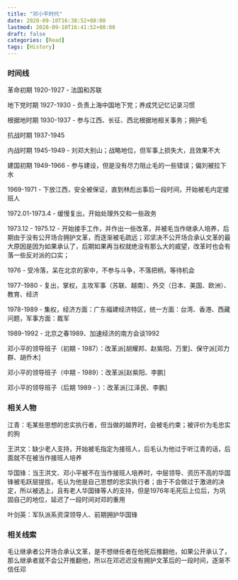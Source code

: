 ```yaml
---
title: "邓小平时代"
date: 2020-09-10T16:38:52+08:00
lastmod: 2020-09-10T16:41:52+08:00
draft: false
categories: [Read]
tags: [History]
---
```


### **时间线**

革命初期 1920-1927 - 法国和苏联

地下党时期 1927-1930 - 负责上海中国地下党；养成凭记忆记录习惯

根据地时期 1930-1937 - 参与江西、长征、西北根据地相关事务；拥护毛

抗战时期 1937-1945

内战时期 1945-1949 - 刘邓大别山；战略地位，但军事上损失大，且效果不大

建国初期 1949-1966 - 参与建设，但是没有尽力阻止毛的一些错误；偏刘被拉下水

1969-1971 - 下放江西，安全被保证，直到林彪出事后一段时间，开始被毛内定接班人

1972.01-1973.4 - 缓慢复出，开始处理外交和一些政务

1973.12 - 1975.12 - 开始接手工作，并作出一些改革，并被毛当作继承人培养，后期由于没有公开场合拥护文革，而逐渐被毛疏远；邓坚决不公开场合承认文革的最大原因是因为如果承认了，后期如果再当权就绝没有那么大的威望，改革时也会有落一些反对派的口实；

1976 - 受冷落，呆在北京的家中，不参与斗争，不落把柄，等待机会

1977-1980 - 复出，掌权，主攻军事（苏联、越南）、外交（日本、美国、欧洲）、教育、经济

1978-1989 - 集权，经济方面：广东福建经济特区，统一方面：台湾、香港、西藏问题，军事方面：裁军

1989-1992 - 北京之春1989、加速经济的南方会谈1992

邓小平的领导班子（初期 - 1987）：改革派[胡耀邦、赵紫阳、万里]、保守派[邓力群、胡乔木]

邓小平的领导班子（中期 - 1989）：改革派[赵紫阳、李鹏]

邓小平的领导班子（后期 1989 - ）：改革派[江泽民、李鹏]

### **相关人物**

江青：毛某些思想的忠实执行者，但当做的越界时，会被毛约束；被评价为毛忠实的狗

王洪文：缺少老人支持，开始被毛指定为接班人，后毛认为他过于听江青的话，后面就不在被当作接班人培养

华国锋：当王洪文、邓小平被不在当作接班人培养时，中层领导、资历不高的华国锋被毛跃层提拔，毛认为他是自己思想的忠实执行者；由于不会做过于激进的决定，所以被选上，且有老人华国锋等人的支持，但是1976年毛死后上位后，为巩固自己的地位，延迟了一段时间对邓的重用

叶剑英：军队派系资深领导人、前期拥护华国锋

### **相关线索**

毛让继承者公开场合承认文革，是不想继任者在他死后推翻他，如果公开承认了，那么继承者就不会公开推翻他，所以在邓迟迟没有拥护文革后的一段时间，逐渐不信任邓
